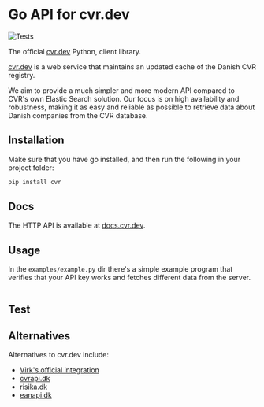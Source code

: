 # Go API for cvr.dev

![Tests](https://github.com/cvr-dev/cvr.dev-python/actions/workflows/test.yml/badge.svg?branch=main)

The official [cvr.dev](https://cvr.dev/) Python, client library.

[cvr.dev](https://cvr.dev/) is a web service that maintains an updated cache of the Danish CVR
registry.

We aim to provide a much simpler and more modern API compared to
CVR's own Elastic Search solution.
Our focus is on high availability and robustness, making it as easy and
reliable as possible to retrieve data about Danish companies from the CVR
database.

## Installation

Make sure that you have go installed, and then run the following in your
project folder:

```bash
pip install cvr
```

## Docs

The HTTP API is available at [docs.cvr.dev](https://docs.cvr.dev/).

## Usage

In the `examples/example.py` dir there's a simple example program that verifies that
your API key works and fetches different data from the server.

```python

```

## Test

## Alternatives

Alternatives to cvr.dev include:

- [Virk's official integration](https://datacvr.virk.dk/data/cvr-hj%C3%A6lp/indgange-til-cvr/system-til-system-adgang)
- [cvrapi.dk](https://cvrapi.dk)
- [risika.dk](https://risika.dk)
- [eanapi.dk](https://eanapi.dk)
